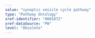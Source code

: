 ```yaml
---
value: "synaptic vesicle cycle pathway"
type: "Pathway Ontology"
xref-identifier: "0001072"
xref-dataSource: "PW"
level: "Obsolete"
---
```

